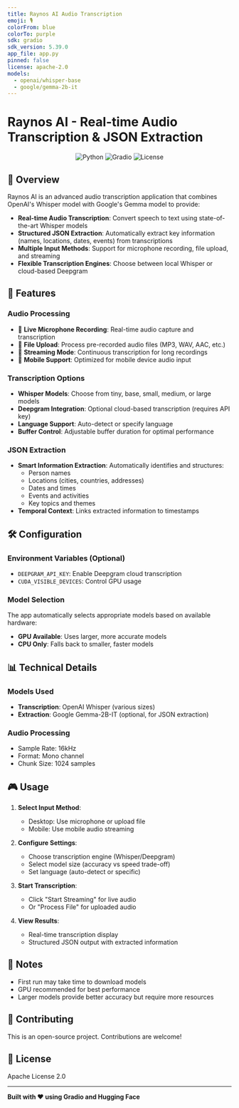 ```yaml
---
title: Raynos AI Audio Transcription
emoji: 🎙️
colorFrom: blue
colorTo: purple
sdk: gradio
sdk_version: 5.39.0
app_file: app.py
pinned: false
license: apache-2.0
models:
  - openai/whisper-base
  - google/gemma-2b-it
---
```


# Raynos AI - Real-time Audio Transcription & JSON Extraction

<div align="center">
  <img src="https://img.shields.io/badge/Python-3.10+-blue.svg" alt="Python">
  <img src="https://img.shields.io/badge/Gradio-4.12.0-orange.svg" alt="Gradio">
  <img src="https://img.shields.io/badge/License-Apache%202.0-green.svg" alt="License">
</div>

## 🎯 Overview

Raynos AI is an advanced audio transcription application that combines OpenAI's Whisper model with Google's Gemma model to provide:

- **Real-time Audio Transcription**: Convert speech to text using state-of-the-art Whisper models
- **Structured JSON Extraction**: Automatically extract key information (names, locations, dates, events) from transcriptions
- **Multiple Input Methods**: Support for microphone recording, file upload, and streaming
- **Flexible Transcription Engines**: Choose between local Whisper or cloud-based Deepgram

## 🚀 Features

### Audio Processing
- 🎤 **Live Microphone Recording**: Real-time audio capture and transcription
- 📁 **File Upload**: Process pre-recorded audio files (MP3, WAV, AAC, etc.)
- 🔄 **Streaming Mode**: Continuous transcription for long recordings
- 📱 **Mobile Support**: Optimized for mobile device audio input

### Transcription Options
- **Whisper Models**: Choose from tiny, base, small, medium, or large models
- **Deepgram Integration**: Optional cloud-based transcription (requires API key)
- **Language Support**: Auto-detect or specify language
- **Buffer Control**: Adjustable buffer duration for optimal performance

### JSON Extraction
- **Smart Information Extraction**: Automatically identifies and structures:
  - Person names
  - Locations (cities, countries, addresses)
  - Dates and times
  - Events and activities
  - Key topics and themes
- **Temporal Context**: Links extracted information to timestamps

## 🛠️ Configuration

### Environment Variables (Optional)
- `DEEPGRAM_API_KEY`: Enable Deepgram cloud transcription
- `CUDA_VISIBLE_DEVICES`: Control GPU usage

### Model Selection
The app automatically selects appropriate models based on available hardware:
- **GPU Available**: Uses larger, more accurate models
- **CPU Only**: Falls back to smaller, faster models

## 📊 Technical Details

### Models Used
- **Transcription**: OpenAI Whisper (various sizes)
- **Extraction**: Google Gemma-2B-IT (optional, for JSON extraction)

### Audio Processing
- Sample Rate: 16kHz
- Format: Mono channel
- Chunk Size: 1024 samples

## 🎮 Usage

1. **Select Input Method**:
   - Desktop: Use microphone or upload file
   - Mobile: Use mobile audio streaming

2. **Configure Settings**:
   - Choose transcription engine (Whisper/Deepgram)
   - Select model size (accuracy vs speed trade-off)
   - Set language (auto-detect or specific)

3. **Start Transcription**:
   - Click "Start Streaming" for live audio
   - Or "Process File" for uploaded audio

4. **View Results**:
   - Real-time transcription display
   - Structured JSON output with extracted information

## 📝 Notes

- First run may take time to download models
- GPU recommended for best performance
- Larger models provide better accuracy but require more resources

## 🤝 Contributing

This is an open-source project. Contributions are welcome!

## 📄 License

Apache License 2.0

---

**Built with ❤️ using Gradio and Hugging Face**